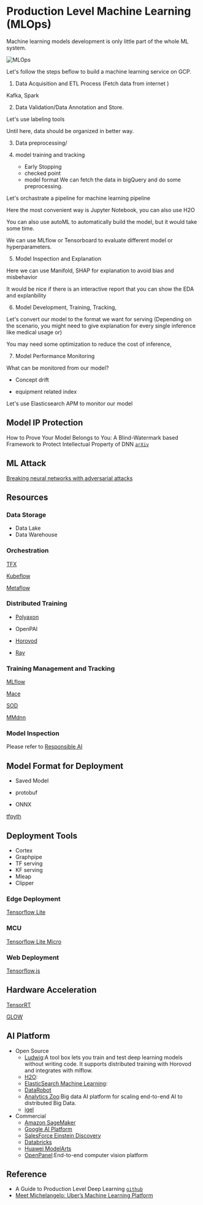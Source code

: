 # Production Level Machine Learning (MLOps)

Machine learning models development is only little part of the whole ML system.

![MLOps](https://www.kdnuggets.com/wp-content/uploads/Fig1-Bose-mlops-why-required-what-is.jpg)

Let's follow the steps beflow to build a machine learning service on GCP.

1. Data Acquisition and ETL Process (Fetch data from internet )

Kafka, Spark

2. Data Validation/Data Annotation and Store.

Let's use labeling tools 

Until here, data should be organized in better way.

3. Data preprocessing/


4. model training and tracking
   * Early Stopping
   * checked point
   * model format
We can fetch the data in bigQuery and do some preprocessing.

Let's orchastrate a pipeline for machine learning pipeline

Here the most convenient way is Jupyter Notebook, you can also use H2O

You can also use autoML to automatically build the model, but it would take some time.

We can use MLflow or Tensorboard to evaluate different model or hyperparameters.

5. Model Inspection and Explanation

Here we can use Manifold, SHAP for explanation to avoid bias and misbehavior

It would be nice if there is an interactive report that you can show the EDA and explanbility

6. Model Development, Training, Tracking,


Let's convert our model to the format we want for serving
(Depending on the scenario, you might need to give explanation for every single inference like medical usage or)

You may need some optimization to reduce the cost of inference, 


7. Model Performance Monitoring

What can be monitored from our model? 

* Concept drift

* equipment related index

Let's use Elasticsearch APM to monitor our model


## Model IP Protection

How to Prove Your Model Belongs to You: A Blind-Watermark based Framework to Protect Intellectual Property of DNN [`arXiv`](https://arxiv.org/abs/1903.01743)


## ML Attack

[Breaking neural networks with adversarial attacks](https://towardsdatascience.com/breaking-neural-networks-with-adversarial-attacks-f4290a9a45aa)



## Resources

### Data Storage

* Data Lake
* Data Warehouse

### Orchestration

[TFX]()

[Kubeflow](https://www.kubeflow.org/)

[Metaflow](https://metaflow.org/)

### Distributed Training

* [Polyaxon](https://polyaxon.com/)

* OpenPAI

* [Horovod]()

* [Ray]()

### Training Management and Tracking

[MLflow](https://mlflow.org/)

[Mace](https://github.com/XiaoMi/mace)

[SOD](https://github.com/symisc/sod)

[MMdnn](https://github.com/Microsoft/MMdnn)


### Model Inspection

Please refer to [Responsible AI](Responsible_AI.md)

## Model Format for Deployment

* Saved Model

* protobuf

* ONNX

[tfpyth](https://github.com/BlackHC/tfpyth)


## Deployment Tools

* Cortex
* Graphpipe
* TF serving
* KF serving
* Mleap
* Clipper

### Edge Deployment

[Tensorflow Lite]()

### MCU

[Tensorflow Lite Micro]()

### Web Deployment

[Tensorflow.js]()

## Hardware Acceleration

[TensorRT]()

[GLOW](https://github.com/pytorch/glow)


## AI Platform

* Open Source
   * [Ludwig](https://github.com/ludwig-ai/ludwig):A tool box lets you train and test deep learning models without writing code. It supports distributed training with Horovod and integrates with mlflow.
   * [H2O]():
   * [ElasticSearch Machine Learning]():
   * [DataRobot]()
   * [Analytics Zoo](https://github.com/intel-analytics/analytics-zoo):Big data AI platform for scaling end-to-end AI to distributed Big Data.
   * [igel](https://github.com/nidhaloff/igel)
* Commercial
   * [Amazon SageMaker]()
   * [Google AI Platform]()
   * [SalesForce Einstein Discovery]()
   * [Databricks]()
   * [Huawei ModelArts]()
   * [OpenPanel](https://github.com/onepanelio/onepanel):End-to-end computer vision platform

## Reference
* A Guide to Production Level Deep Learning [`github`](https://github.com/alirezadir/Production-Level-Deep-Learning)
* [Meet Michelangelo: Uber’s Machine Learning Platform](https://eng.uber.com/michelangelo-machine-learning-platform/)
